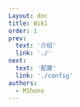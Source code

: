 ```yaml
---
Layout: doc
title: Wiki
order: 1
prev:
  text: '介绍'
  link: './'
next:
  text: '配置'
  link: './config'
authors:
  - M1hono
---
```


<ClientOnly>
<DamageChart 
  :incomingDamage="50"
  :armorToughness="0"
  :minDamage="0"
  :maxDamage="60"
  :maxArmorPoints="100"
  :isJavaEdition="true"
/>
</ClientOnly>